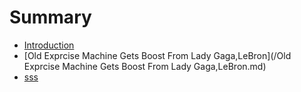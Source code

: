 # Summary

* [Introduction](README.md)
* [Old Exprcise Machine Gets Boost From Lady Gaga,LeBron](/Old Exprcise Machine Gets Boost From Lady Gaga,LeBron.md)
* [sss](sss.md)

